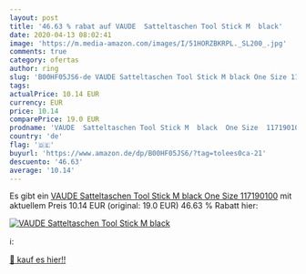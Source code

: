 ```yaml
---
layout: post
title: '46.63 % rabat auf VAUDE  Satteltaschen Tool Stick M  black'
date: 2020-04-13 08:02:41
image: 'https://m.media-amazon.com/images/I/51HORZBKRPL._SL200_.jpg'
comments: true
category: ofertas
author: ring
slug: 'B00HF05JS6-de VAUDE Satteltaschen Tool Stick M black One Size 117190100'
tags: 
actualPrice: 10.14 EUR
currency: EUR
price: 10.14
comparePrice: 19.0 EUR
prodname: 'VAUDE  Satteltaschen Tool Stick M  black  One Size  117190100'
country: 'de'
flag: '🇩🇪'
buyurl: 'https://www.amazon.de/dp/B00HF05JS6/?tag=tolees0ca-21'
descuento: '46.63'
average: '10.14'
---
```


Es gibt ein [VAUDE  Satteltaschen Tool Stick M  black  One Size  117190100](https://www.amazon.de/dp/B00HF05JS6/?tag=tolees0ca-21) mit aktuellem Preis 10.14 EUR (original: 19.0 EUR) 46.63 % Rabatt hier:

[![VAUDE  Satteltaschen Tool Stick M  black](https://m.media-amazon.com/images/I/51HORZBKRPL._SL200_.jpg)](https://www.amazon.de/dp/B00HF05JS6/?tag=tolees0ca-21)

ℹ️:


[🛒 kauf es hier!!](https://www.amazon.de/dp/B00HF05JS6/?tag=tolees0ca-21)
